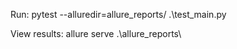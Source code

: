 Run: pytest --alluredir=allure_reports/ .\test_main.py

View results: allure serve .\allure_reports\